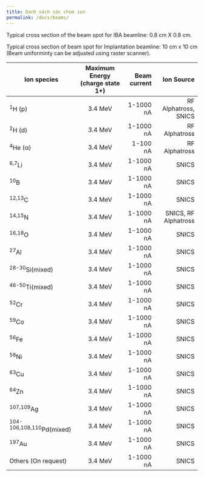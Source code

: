 ```yaml
---
title: Danh sách các chùm ion
permalink: /docs/beams/
---
```


Typical cross section of the beam spot for IBA beamline: 0.8 cm X 0.8 cm.

Typical cross section of beam spot for Implantation beamline: 10 cm x 10 cm (Beam uniforminty can be adjusted  using raster scanner).

|Ion species|Maximum Energy (charge state 1+)|Beam current|Ion Source|
| ------------- |:----------------:| -----:|---------:|
|<sup>1</sup>H (p)|3.4 MeV|1-1000 nA|RF Alphatross, SNICS|
|<sup>2</sup>H (d)|3.4 MeV|1-1000 nA|RF Alphatross|
|<sup>4</sup>He (α)|3.4 MeV|1-100 nA|RF Alphatross|
|<sup>6,7</sup>Li|3.4 MeV|1-1000 nA|SNICS|
|<sup>10</sup>B|3.4 MeV|1-1000 nA|SNICS|
|<sup>12,13</sup>C|3.4 MeV|1-1000 nA|SNICS|
|<sup>14,15</sup>N|3.4 MeV|1-1000 nA|SNICS, RF Alphatross|
|<sup>16,18</sup>O|3.4 MeV|1-1000 nA|SNICS|
|<sup>27</sup>Al|3.4 MeV|1-1000 nA|SNICS|
|<sup>28-30</sup>Si(mixed)|3.4 MeV|1-1000 nA|SNICS|
|<sup>46-50</sup>Ti(mixed)|3.4 MeV|1-1000 nA|SNICS|
|<sup>52</sup>Cr|3.4 MeV|1-1000 nA|SNICS|
|<sup>59</sup>Co|3.4 MeV|1-1000 nA|SNICS|
|<sup>56</sup>Fe|3.4 MeV|1-1000 nA|SNICS|
|<sup>58</sup>Ni|3.4 MeV|1-1000 nA|SNICS|
|<sup>63</sup>Cu|3.4 MeV|1-1000 nA|SNICS|
|<sup>64</sup>Zn|3.4 MeV|1-1000 nA|SNICS|
|<sup>107,109</sup>Ag|3.4 MeV|1-1000 nA|SNICS|
|<sup>104-106,108,110</sup>Pd(mixed)|3.4 MeV|1-1000 nA|SNICS|
|<sup>197</sup>Au|3.4 MeV|1-1000 nA|SNICS|
|Others (On request)|3.4 MeV|1-1000 nA|SNICS|

